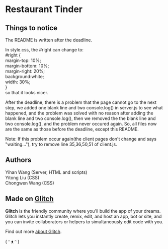 # Restaurant Tinder

## Things to notice

The README is written after the deadline.

In style.css, the #right can change to:  
#right {  
margin-top: 10%;  
margin-bottom: 10%;  
margin-right: 20%;  
background:white;  
width: 30%;  
}  
so that it looks nicer.

After the deadline, there is a problem that the page cannot go to the next step, we added one blank line and two console.log() in server.js to see
what happened, and the problem was solved with no reason after adding the blank line and two console.log(), then we removed the the blank line and 
two console.log(), and the problem never occured again. So, all files now are the same as those before the deadline, except this README.

Note: If this problem occur again(the client pages don't change and says "waiting..."), try to remove line 35,36,50,51 of client.js.  

## Authors

Yihan Wang (Server, HTML and scripts)  
Yitong Liu (CSS)  
Chongwen Wang (CSS)

## Made on [Glitch](https://glitch.com/)

**Glitch** is the friendly community where you'll build the app of your dreams. Glitch lets you instantly create, remix, edit, and host an app, bot or site, and you can invite collaborators or helpers to simultaneously edit code with you.

Find out more [about Glitch](https://glitch.com/about).

( ᵔ ᴥ ᵔ )
